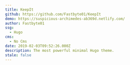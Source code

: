 ```yaml
---
title: KeepIt
github: https://github.com/Fastbyte01/KeepIt
demo: https://suspicious-archimedes-ab369d.netlify.com/
author: Fastbyte01
ssg:
  - Hugo
cms:
  - No Cms
date: 2019-02-03T09:52:26.000Z
description: The most powerful minimal Hugo theme.
stale: false
---
```

